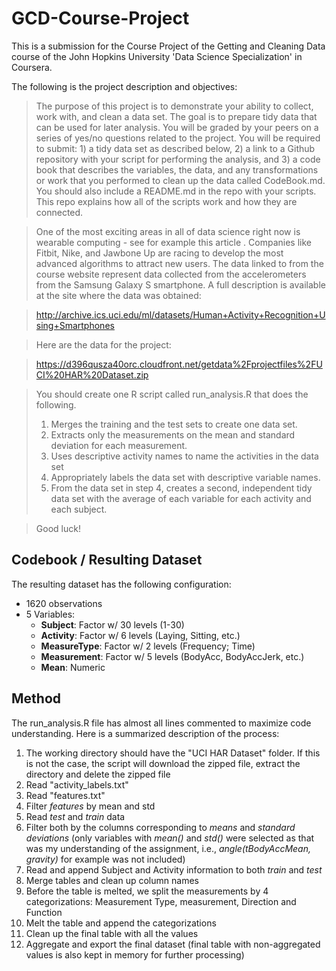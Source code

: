 GCD-Course-Project
==================

This is a submission for the Course Project of the Getting and Cleaning Data course of the John Hopkins University 'Data Science Specialization' in Coursera.

The following is the project description and objectives:

> The purpose of this project is to demonstrate your ability to collect, work with, and clean a data set. The goal is to prepare tidy data that can be used for later analysis. You will be graded by your peers on a series of yes/no questions related to the project. You will be required to submit: 1) a tidy data set as described below, 2) a link to a Github repository with your script for performing the analysis, and 3) a code book that describes the variables, the data, and any transformations or work that you performed to clean up the data called CodeBook.md. You should also include a README.md in the repo with your scripts. This repo explains how all of the scripts work and how they are connected.  

> One of the most exciting areas in all of data science right now is wearable computing - see for example this article . Companies like Fitbit, Nike, and Jawbone Up are racing to develop the most advanced algorithms to attract new users. The data linked to from the course website represent data collected from the accelerometers from the Samsung Galaxy S smartphone. A full description is available at the site where the data was obtained: 

> http://archive.ics.uci.edu/ml/datasets/Human+Activity+Recognition+Using+Smartphones 

> Here are the data for the project: 

> https://d396qusza40orc.cloudfront.net/getdata%2Fprojectfiles%2FUCI%20HAR%20Dataset.zip 

> You should create one R script called run_analysis.R that does the following. 
> 1. Merges the training and the test sets to create one data set.
> 2. Extracts only the measurements on the mean and standard deviation for each measurement. 
> 3. Uses descriptive activity names to name the activities in the data set
> 4. Appropriately labels the data set with descriptive variable names. 
> 5. From the data set in step 4, creates a second, independent tidy data set with the average of each variable for each activity and each subject.

> Good luck!

Codebook / Resulting Dataset
---

The resulting dataset has the following configuration:

* 1620 observations
* 5 Variables:
    * __Subject__: Factor w/ 30 levels (1-30)
    * __Activity__: Factor w/ 6 levels (Laying, Sitting, etc.)
    * __MeasureType__: Factor w/ 2 levels (Frequency; Time)
    * __Measurement__: Factor w/ 5 levels (BodyAcc, BodyAccJerk, etc.)
    * __Mean__: Numeric

Method
---

The run_analysis.R file has almost all lines commented to maximize code understanding. Here is a summarized description of the process:

1. The working directory should have the "UCI HAR Dataset" folder. If this is not the case, the script will download the zipped file, extract the directory and delete the zipped file
2. Read "activity_labels.txt"
3. Read "features.txt"
4. Filter *features* by mean and std
5. Read *test* and *train* data
6. Filter both by the columns corresponding to *means* and *standard deviations* (only variables with *mean()* and *std()* were selected as that was my understanding of the assignment, i.e., *angle(tBodyAccMean, gravity)* for example was not included)
7. Read and append Subject and Activity information to both *train* and *test*
8. Merge tables and clean up column names
9. Before the table is melted, we split the measurements by 4 categorizations: Measurement Type, measurement, Direction and Function
10. Melt the table and append the categorizations
11. Clean up the final table with all the values
12. Aggregate and export the final dataset (final table with non-aggregated values is also kept in memory for further processing)
